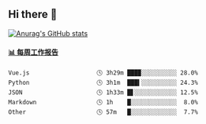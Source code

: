 ## Hi there 👋

[![Anurag's GitHub stats](https://github-readme-stats-orilights.vercel.app/api?username=orilights)](https://github.com/anuraghazra/github-readme-stats)

<!--
**OriLight152/OriLight152** is a ✨ _special_ ✨ repository because its `README.md` (this file) appears on your GitHub profile.

Here are some ideas to get you started:

- 🔭 I’m currently working on ...
- 🌱 I’m currently learning ...
- 👯 I’m looking to collaborate on ...
- 🤔 I’m looking for help with ...
- 💬 Ask me about ...
- 📫 How to reach me: ...
- 😄 Pronouns: ...
- ⚡ Fun fact: ...
-->

<!-- waka-box start -->
#### <a href="https://gist.github.com/92c8d5b388768c10efcba86e82b7c4fb" target="_blank">📊 每周工作报告</a>
```text
Vue.js                   🕓 3h29m ███▉░░░░░░░░░░ 28.0%
Python                   🕓 3h1m  ███▍░░░░░░░░░░ 24.3%
JSON                     🕓 1h33m █▋░░░░░░░░░░░░ 12.5%
Markdown                 🕓 1h    █░░░░░░░░░░░░░  8.0%
Other                    🕓 57m   █░░░░░░░░░░░░░  7.7%
```
<!-- Powered by https://github.com/journey-ad/waka-box-go . -->
<!-- waka-box end -->
